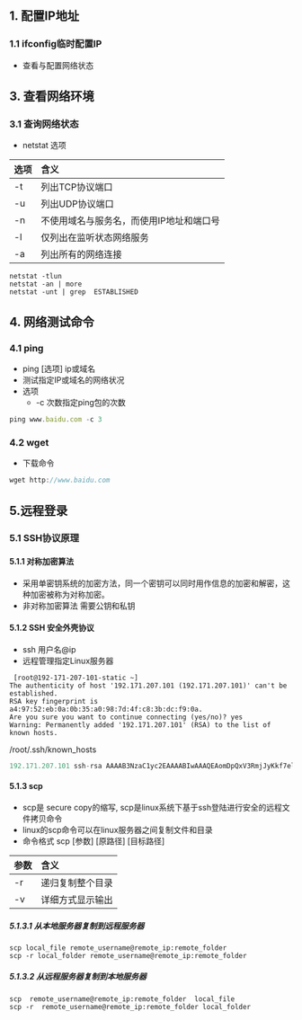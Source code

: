  ## 1\. 配置IP地址 

 ### 1.1 ifconfig临时配置IP 

* 查看与配置网络状态

 ## 3\. 查看网络环境 

 ### 3.1 查询网络状态 

* netstat 选项

|选项|含义|
|:---|:---|
|\-t|列出TCP协议端口|
|\-u|列出UDP协议端口|
|\-n|不使用域名与服务名，而使用IP地址和端口号|
|\-l|仅列出在监听状态网络服务|
|\-a|列出所有的网络连接|

```
netstat -tlun
netstat -an | more
netstat -unt | grep  ESTABLISHED
```

 ## 4\. 网络测试命令 

 ### 4.1 ping 

* ping \[选项\] ip或域名
* 测试指定IP或域名的网络状况
* 选项
  * \-c 次数指定ping包的次数

```javascript
ping www.baidu.com -c 3
```

 ### 4.2 wget 

* 下载命令

```javascript
wget http://www.baidu.com
```

 ## 5.远程登录 

 ### 5.1 SSH协议原理 

 #### 5.1.1 对称加密算法 

* 采用单密钥系统的加密方法，同一个密钥可以同时用作信息的加密和解密，这种加密被称为对称加密。
* 非对称加密算法 需要公钥和私钥

 #### 5.1.2 SSH 安全外壳协议 

* ssh 用户名@ip
* 远程管理指定Linux服务器

```
 [root@192-171-207-101-static ~]
The authenticity of host '192.171.207.101 (192.171.207.101)' can't be established.
RSA key fingerprint is a4:97:52:eb:0a:0b:35:a0:98:7d:4f:c8:3b:dc:f9:0a.
Are you sure you want to continue connecting (yes/no)? yes
Warning: Permanently added '192.171.207.101' (RSA) to the list of known hosts.
```

/root/.ssh/known\_hosts

```javascript
192.171.207.101 ssh-rsa AAAAB3NzaC1yc2EAAAABIwAAAQEAomDpQxV3RmjJyKkf7elMTInbdm+/ZLnFpfbAryi5PSb2ewfYbwRaBcVl1lBta6yjFuz0J12p9qy90DBhadvoBsfwTB8lQhmlT8B2eCcHr0bfLa1IdKMcjImxRJiD4v0emCGFquHnHIr41vs8uxQ2Ek28mH/1JC0e/+VPEvylBB4+Kk2789ACdAlmhGTtlu7zgeUoLaWQSl1/6g7zfSLIz+/U8qGiRSPaGT+M40oqx/PZdoGOMTRhHgNIR5qgvcNaJXhlZGYT42fLFSmtzUHJ030hP7JGZ99oXS20/mnc8qvonC9itp0+K/nCj5g6uR/gPFb5B0NmTZCM2/gcLkHumw==
```

 #### 5.1.3 scp 

* scp是 secure copy的缩写, scp是linux系统下基于ssh登陆进行安全的远程文件拷贝命令
* linux的scp命令可以在linux服务器之间复制文件和目录
* 命令格式 scp \[参数\] \[原路径\] \[目标路径\]

|参数|含义|
|:---|:---|
|\-r|递归复制整个目录|
|\-v|详细方式显示输出|

 ##### 5.1.3.1 从本地服务器复制到远程服务器 

```
scp local_file remote_username@remote_ip:remote_folder  
scp -r local_folder remote_username@remote_ip:remote_folder  
```

 ##### 5.1.3.2 从远程服务器复制到本地服务器 

```
scp  remote_username@remote_ip:remote_folder  local_file
scp -r  remote_username@remote_ip:remote_folder local_folder
```